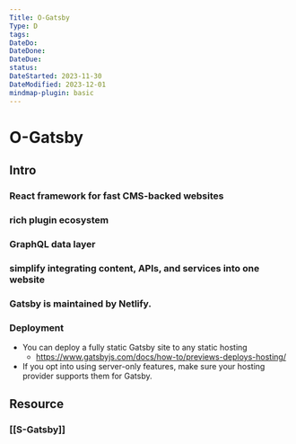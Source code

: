 ```yaml
---
Title: O-Gatsby
Type: D
tags: 
DateDo: 
DateDone: 
DateDue: 
status: 
DateStarted: 2023-11-30
DateModified: 2023-12-01
mindmap-plugin: basic
---
```


# O-Gatsby

## Intro

### React framework for fast CMS-backed websites

### rich plugin ecosystem

### GraphQL data layer

### simplify integrating content, APIs, and services into one website

### Gatsby is maintained by Netlify.

### Deployment
- You can deploy a fully static Gatsby site to any static hosting
    - https://www.gatsbyjs.com/docs/how-to/previews-deploys-hosting/
- If you opt into using server-only features, make sure your hosting provider supports them for Gatsby.

## Resource

### [[S-Gatsby]]